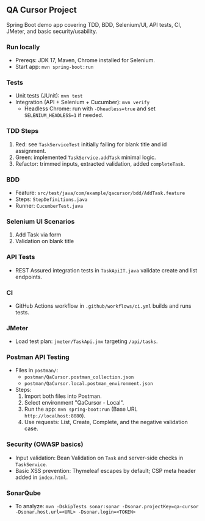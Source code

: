 ## QA Cursor Project

Spring Boot demo app covering TDD, BDD, Selenium/UI, API tests, CI, JMeter, and basic security/usability.

### Run locally
- Prereqs: JDK 17, Maven, Chrome installed for Selenium.
- Start app: `mvn spring-boot:run`

### Tests
- Unit tests (JUnit): `mvn test`
- Integration (API + Selenium + Cucumber): `mvn verify`
  - Headless Chrome: run with `-Dheadless=true` and set `SELENIUM_HEADLESS=1` if needed.

### TDD Steps
1. Red: see `TaskServiceTest` initially failing for blank title and id assignment.
2. Green: implemented `TaskService.addTask` minimal logic.
3. Refactor: trimmed inputs, extracted validation, added `completeTask`.

### BDD
- Feature: `src/test/java/com/example/qacursor/bdd/AddTask.feature`
- Steps: `StepDefinitions.java`
- Runner: `CucumberTest.java`

### Selenium UI Scenarios
1. Add Task via form
2. Validation on blank title

### API Tests
- REST Assured integration tests in `TaskApiIT.java` validate create and list endpoints.

### CI
- GitHub Actions workflow in `.github/workflows/ci.yml` builds and runs tests.

### JMeter
- Load test plan: `jmeter/TaskApi.jmx` targeting `/api/tasks`.

### Postman API Testing
- Files in `postman/`:
  - `postman/QaCursor.postman_collection.json`
  - `postman/QaCursor.local.postman_environment.json`
- Steps:
  1. Import both files into Postman.
  2. Select environment "QaCursor - Local".
  3. Run the app: `mvn spring-boot:run` (Base URL `http://localhost:8080`).
  4. Use requests: List, Create, Complete, and the negative validation case.

### Security (OWASP basics)
- Input validation: Bean Validation on `Task` and server-side checks in `TaskService`.
- Basic XSS prevention: Thymeleaf escapes by default; CSP meta header added in `index.html`.

### SonarQube
- To analyze: `mvn -DskipTests sonar:sonar -Dsonar.projectKey=qa-cursor -Dsonar.host.url=<URL> -Dsonar.login=<TOKEN>`


